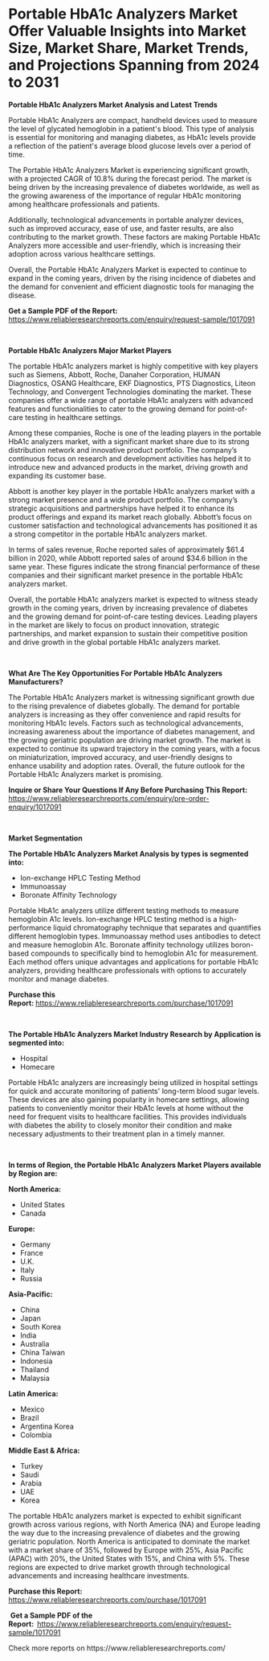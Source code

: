 <p><h1>Portable HbA1c Analyzers Market Offer Valuable Insights into Market Size, Market Share, Market Trends, and Projections Spanning from 2024 to 2031</h1></p><p><strong>Portable HbA1c Analyzers Market Analysis and Latest Trends</strong></p>
<p><p>Portable HbA1c Analyzers are compact, handheld devices used to measure the level of glycated hemoglobin in a patient's blood. This type of analysis is essential for monitoring and managing diabetes, as HbA1c levels provide a reflection of the patient's average blood glucose levels over a period of time.</p><p>The Portable HbA1c Analyzers Market is experiencing significant growth, with a projected CAGR of 10.8% during the forecast period. The market is being driven by the increasing prevalence of diabetes worldwide, as well as the growing awareness of the importance of regular HbA1c monitoring among healthcare professionals and patients. </p><p>Additionally, technological advancements in portable analyzer devices, such as improved accuracy, ease of use, and faster results, are also contributing to the market growth. These factors are making Portable HbA1c Analyzers more accessible and user-friendly, which is increasing their adoption across various healthcare settings.</p><p>Overall, the Portable HbA1c Analyzers Market is expected to continue to expand in the coming years, driven by the rising incidence of diabetes and the demand for convenient and efficient diagnostic tools for managing the disease.</p></p>
<p><strong>Get a Sample PDF of the Report:&nbsp;</strong> <a href="https://www.reliableresearchreports.com/enquiry/request-sample/1017091">https://www.reliableresearchreports.com/enquiry/request-sample/1017091</a></p>
<p>&nbsp;</p>
<p><strong>Portable HbA1c Analyzers Major Market Players</strong></p>
<p><p>The portable HbA1c analyzers market is highly competitive with key players such as Siemens, Abbott, Roche, Danaher Corporation, HUMAN Diagnostics, OSANG Healthcare, EKF Diagnostics, PTS Diagnostics, Liteon Technology, and Convergent Technologies dominating the market. These companies offer a wide range of portable HbA1c analyzers with advanced features and functionalities to cater to the growing demand for point-of-care testing in healthcare settings.</p><p>Among these companies, Roche is one of the leading players in the portable HbA1c analyzers market, with a significant market share due to its strong distribution network and innovative product portfolio. The company’s continuous focus on research and development activities has helped it to introduce new and advanced products in the market, driving growth and expanding its customer base.</p><p>Abbott is another key player in the portable HbA1c analyzers market with a strong market presence and a wide product portfolio. The company’s strategic acquisitions and partnerships have helped it to enhance its product offerings and expand its market reach globally. Abbott’s focus on customer satisfaction and technological advancements has positioned it as a strong competitor in the portable HbA1c analyzers market.</p><p>In terms of sales revenue, Roche reported sales of approximately $61.4 billion in 2020, while Abbott reported sales of around $34.6 billion in the same year. These figures indicate the strong financial performance of these companies and their significant market presence in the portable HbA1c analyzers market.</p><p>Overall, the portable HbA1c analyzers market is expected to witness steady growth in the coming years, driven by increasing prevalence of diabetes and the growing demand for point-of-care testing devices. Leading players in the market are likely to focus on product innovation, strategic partnerships, and market expansion to sustain their competitive position and drive growth in the global portable HbA1c analyzers market.</p></p>
<p>&nbsp;</p>
<p><strong>What Are The Key Opportunities For Portable HbA1c Analyzers Manufacturers?</strong></p>
<p><p>The Portable HbA1c Analyzers market is witnessing significant growth due to the rising prevalence of diabetes globally. The demand for portable analyzers is increasing as they offer convenience and rapid results for monitoring HbA1c levels. Factors such as technological advancements, increasing awareness about the importance of diabetes management, and the growing geriatric population are driving market growth. The market is expected to continue its upward trajectory in the coming years, with a focus on miniaturization, improved accuracy, and user-friendly designs to enhance usability and adoption rates. Overall, the future outlook for the Portable HbA1c Analyzers market is promising.</p></p>
<p><strong>Inquire or Share Your Questions If Any Before Purchasing This Report:</strong> <a href="https://www.reliableresearchreports.com/enquiry/pre-order-enquiry/1017091">https://www.reliableresearchreports.com/enquiry/pre-order-enquiry/1017091</a></p>
<p>&nbsp;</p>
<p><strong>Market Segmentation</strong></p>
<p><strong>The Portable HbA1c Analyzers Market Analysis by types is segmented into:</strong></p>
<p><ul><li>Ion-exchange HPLC Testing Method</li><li>Immunoassay</li><li>Boronate Affinity Technology</li></ul></p>
<p><p>Portable HbA1c analyzers utilize different testing methods to measure hemoglobin A1c levels. Ion-exchange HPLC testing method is a high-performance liquid chromatography technique that separates and quantifies different hemoglobin types. Immunoassay method uses antibodies to detect and measure hemoglobin A1c. Boronate affinity technology utilizes boron-based compounds to specifically bind to hemoglobin A1c for measurement. Each method offers unique advantages and applications for portable HbA1c analyzers, providing healthcare professionals with options to accurately monitor and manage diabetes.</p></p>
<p><strong>Purchase this Report:&nbsp;</strong><a href="https://www.reliableresearchreports.com/purchase/1017091">https://www.reliableresearchreports.com/purchase/1017091</a></p>
<p>&nbsp;</p>
<p><strong>The Portable HbA1c Analyzers Market Industry Research by Application is segmented into:</strong></p>
<p><ul><li>Hospital</li><li>Homecare</li></ul></p>
<p><p>Portable HbA1c analyzers are increasingly being utilized in hospital settings for quick and accurate monitoring of patients' long-term blood sugar levels. These devices are also gaining popularity in homecare settings, allowing patients to conveniently monitor their HbA1c levels at home without the need for frequent visits to healthcare facilities. This provides individuals with diabetes the ability to closely monitor their condition and make necessary adjustments to their treatment plan in a timely manner.</p></p>
<p>&nbsp;</p>
<p><strong>In terms of Region, the Portable HbA1c Analyzers Market Players available by Region are:</strong></p>
<p>
    <p> <strong> North America: </strong>
        <ul>
            <li>United States</li>
            <li>Canada</li>
        </ul>
        </p> 
    <p> <strong> Europe: </strong>
        <ul>
            <li>Germany</li>
            <li>France</li>
            <li>U.K.</li>
            <li>Italy</li>
            <li>Russia</li>
        </ul>
        </p> 
    <p> <strong> Asia-Pacific: </strong>
        <ul>
            <li>China</li>
            <li>Japan</li>
            <li>South Korea</li>
            <li>India</li>
            <li>Australia</li>
            <li>China Taiwan</li>
            <li>Indonesia</li>
            <li>Thailand</li>
            <li>Malaysia</li>
        </ul>
        </p> 
    <p> <strong> Latin America: </strong>
        <ul>
            <li>Mexico</li>
            <li>Brazil</li>
            <li>Argentina Korea</li>
            <li>Colombia</li>
        </ul>
        </p> 
    <p> <strong> Middle East & Africa: </strong>
        <ul>
            <li>Turkey</li>
            <li>Saudi</li>
            <li>Arabia</li>
            <li>UAE</li>
            <li>Korea</li>
        </ul>
    </p>
    </p>
<p><p>The portable HbA1c analyzers market is expected to exhibit significant growth across various regions, with North America (NA) and Europe leading the way due to the increasing prevalence of diabetes and the growing geriatric population. North America is anticipated to dominate the market with a market share of 35%, followed by Europe with 25%, Asia Pacific (APAC) with 20%, the United States with 15%, and China with 5%. These regions are expected to drive market growth through technological advancements and increasing healthcare investments.</p></p>
<p><strong>Purchase this Report: </strong><a href="https://www.reliableresearchreports.com/purchase/1017091">https://www.reliableresearchreports.com/purchase/1017091</a></p>
<p>&nbsp;<strong>Get a Sample PDF of the Report:&nbsp;&nbsp;</strong><a href="https://www.reliableresearchreports.com/enquiry/request-sample/1017091">https://www.reliableresearchreports.com/enquiry/request-sample/1017091</a></p>
<p><strong></strong></p>
<p>Check more reports on https://www.reliableresearchreports.com/</p>